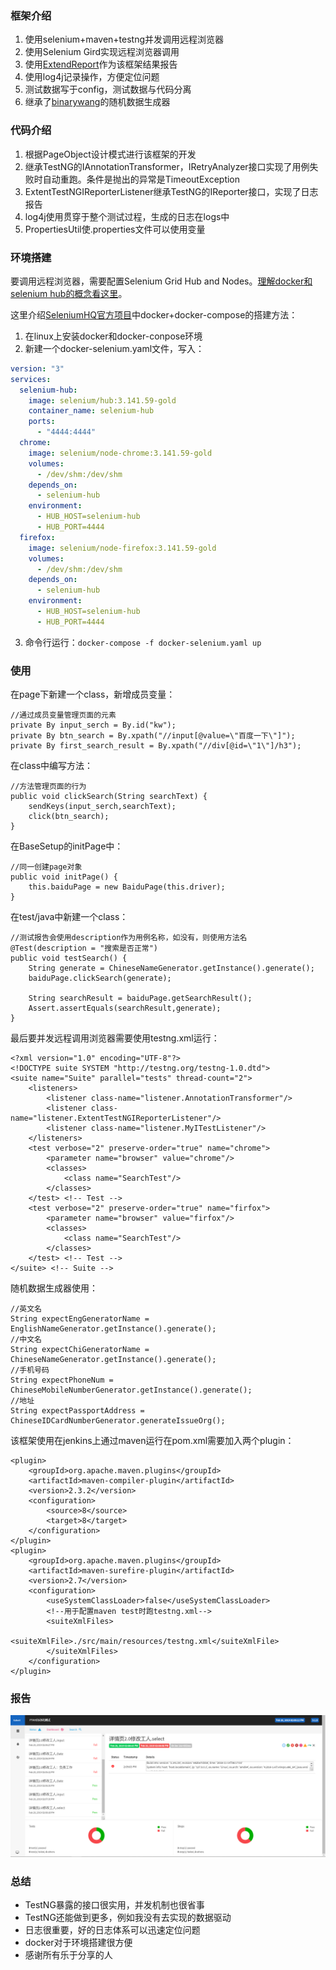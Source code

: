 ### 框架介绍
1. 使用selenium+maven+testng并发调用远程浏览器
2. 使用Selenium Gird实现远程浏览器调用
3. 使用[ExtendReport](http://extentreports.com/)作为该框架结果报告
4. 使用log4j记录操作，方便定位问题
5. 测试数据写于config，测试数据与代码分离
6. 继承了[binarywang](https://github.com/binarywang/java-testdata-generator)的随机数据生成器

### 代码介绍
1. 根据PageObject设计模式进行该框架的开发
2. 继承TestNG的IAnnotationTransformer，IRetryAnalyzer接口实现了用例失败时自动重跑。条件是抛出的异常是TimeoutException
3. ExtentTestNGIReporterListener继承TestNG的IReporter接口，实现了日志报告
4. log4j使用贯穿于整个测试过程，生成的日志在logs中
5. PropertiesUtil使.properties文件可以使用变量

### 环境搭建
要调用远程浏览器，需要配置Selenium Grid Hub and Nodes。[理解docker和selenium hub的概念看这里](https://www.cnblogs.com/fnng/p/8358326.html)。

这里介绍[SeleniumHQ官方项目](https://github.com/seleniumHQ/docker-selenium)中docker+docker-compose的搭建方法：
1. 在linux上安装docker和docker-conpose环境
2. 新建一个docker-selenium.yaml文件，写入：
```yaml
version: "3"
services:
  selenium-hub:
    image: selenium/hub:3.141.59-gold
    container_name: selenium-hub
    ports:
      - "4444:4444"
  chrome:
    image: selenium/node-chrome:3.141.59-gold
    volumes:
      - /dev/shm:/dev/shm
    depends_on:
      - selenium-hub
    environment:
      - HUB_HOST=selenium-hub
      - HUB_PORT=4444
  firefox:
    image: selenium/node-firefox:3.141.59-gold
    volumes:
      - /dev/shm:/dev/shm
    depends_on:
      - selenium-hub
    environment:
      - HUB_HOST=selenium-hub
      - HUB_PORT=4444
```
3. 命令行运行：`docker-compose -f docker-selenium.yaml up`
### 使用
在page下新建一个class，新增成员变量：
```$java
//通过成员变量管理页面的元素
private By input_serch = By.id("kw");
private By btn_search = By.xpath("//input[@value=\"百度一下\"]");
private By first_search_result = By.xpath("//div[@id=\"1\"]/h3");
```
在class中编写方法：
```$java
//方法管理页面的行为
public void clickSearch(String searchText) {
    sendKeys(input_serch,searchText);
    click(btn_search);
}
```
在BaseSetup的initPage中：
```$java
//同一创建page对象
public void initPage() {
    this.baiduPage = new BaiduPage(this.driver);
}
```
在test/java中新建一个class：
```$java
//测试报告会使用description作为用例名称，如没有，则使用方法名
@Test(description = "搜索是否正常")
public void testSearch() {
    String generate = ChineseNameGenerator.getInstance().generate();
    baiduPage.clickSearch(generate);

    String searchResult = baiduPage.getSearchResult();
    Assert.assertEquals(searchResult,generate);
}
```
最后要并发远程调用浏览器需要使用testng.xml运行：
```$xml
<?xml version="1.0" encoding="UTF-8"?>
<!DOCTYPE suite SYSTEM "http://testng.org/testng-1.0.dtd">
<suite name="Suite" parallel="tests" thread-count="2">
    <listeners>
        <listener class-name="listener.AnnotationTransformer"/>
        <listener class-name="listener.ExtentTestNGIReporterListener"/>
        <listener class-name="listener.MyITestListener"/>
    </listeners>
    <test verbose="2" preserve-order="true" name="chrome">
        <parameter name="browser" value="chrome"/>
        <classes>
            <class name="SearchTest"/>
        </classes>
    </test> <!-- Test -->
    <test verbose="2" preserve-order="true" name="firfox">
        <parameter name="browser" value="firfox"/>
        <classes>
            <class name="SearchTest"/>
        </classes>
    </test> <!-- Test -->
</suite> <!-- Suite -->
```
随机数据生成器使用：
```$java
//英文名
String expectEngGeneratorName = EnglishNameGenerator.getInstance().generate();
//中文名
String expectChiGeneratorName = ChineseNameGenerator.getInstance().generate();
//手机号码
String expectPhoneNum = ChineseMobileNumberGenerator.getInstance().generate();
//地址
String expectPassportAddress = ChineseIDCardNumberGenerator.generateIssueOrg();
```
该框架使用在jenkins上通过maven运行在pom.xml需要加入两个plugin：
```$xml
<plugin>
    <groupId>org.apache.maven.plugins</groupId>
    <artifactId>maven-compiler-plugin</artifactId>
    <version>2.3.2</version>
    <configuration>
        <source>8</source>
        <target>8</target>
    </configuration>
</plugin>
<plugin>
    <groupId>org.apache.maven.plugins</groupId>
    <artifactId>maven-surefire-plugin</artifactId>
    <version>2.7</version>
    <configuration>
        <useSystemClassLoader>false</useSystemClassLoader>
        <!--用于配置maven test时跑testng.xml-->
        <suiteXmlFiles>
            <suiteXmlFile>./src/main/resources/testng.xml</suiteXmlFile>
        </suiteXmlFiles>
    </configuration>
</plugin>
```
### 报告
![Alt text](./report.png "测试报告")

### 总结
- TestNG暴露的接口很实用，并发机制也很省事
- TestNG还能做到更多，例如我没有去实现的数据驱动
- 日志很重要，好的日志体系可以迅速定位问题
- docker对于环境搭建很方便
- 感谢所有乐于分享的人
